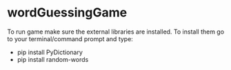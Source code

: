 # wordGuessingGame

To run game make sure the external libraries are installed.
To install them go to your terminal/command prompt and type:
* pip install PyDictionary
* pip install random-words
